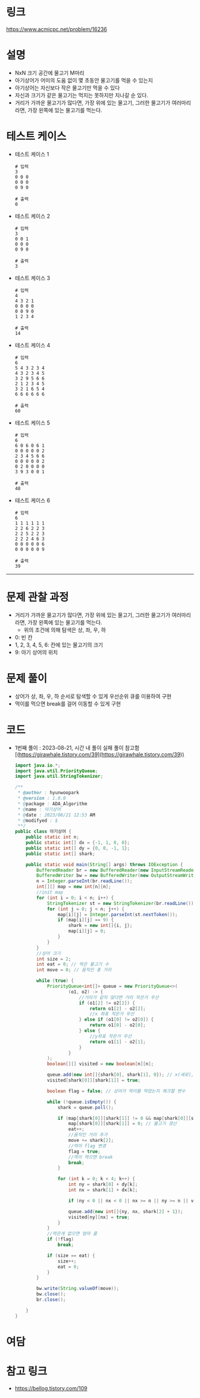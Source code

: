 # 링크

https://www.acmicpc.net/problem/16236

# **설명**

- NxN 크기 공간에 물고기 M마리
- 아기상어가 어미의 도움 없이 몇 초동안 물고기를 먹을 수 있는지
- 아기상어는 자신보다 작은 물고기만 먹을 수 있다
- 자신과 크기가 같은 물고기는 먹지는 못하지만 지나갈 순 있다.
- 거리가 가까운 물고기가 많다면, 가장 위에 있는 물고기, 그러한 물고기가 여러마리라면, 가장 왼쪽에 있는 물고기를 먹는다.

# 테스트 케이스

- 테스트 케이스 1

    ```
    # 입력
    3
    0 0 0
    0 0 0
    0 9 0
    
    # 출력
    0
    ```

- 테스트 케이스 2

    ```
    # 입력
    3
    0 0 1
    0 0 0
    0 9 0
    
    # 출력
    3
    ```

- 테스트 케이스 3

    ```
    # 입력
    4
    4 3 2 1
    0 0 0 0
    0 0 9 0
    1 2 3 4
    
    # 출력
    14
    ```

- 테스트 케이스 4

    ```
    # 입력
    6
    5 4 3 2 3 4
    4 3 2 3 4 5
    3 2 9 5 6 6
    2 1 2 3 4 5
    3 2 1 6 5 4
    6 6 6 6 6 6
    
    # 출력
    60
    ```

- 테스트 케이스 5

    ```
    # 입력
    6
    6 0 6 0 6 1
    0 0 0 0 0 2
    2 3 4 5 6 6
    0 0 0 0 0 2
    0 2 0 0 0 0
    3 9 3 0 0 1
    
    # 출력
    48
    ```

- 테스트 케이스 6

    ```
    # 입력
    6
    1 1 1 1 1 1
    2 2 6 2 2 3
    2 2 5 2 2 3
    2 2 2 4 6 3
    0 0 0 0 0 6
    0 0 0 0 0 9
    
    # 출력
    39
    ```


---

# **문제 관찰 과정**

- 거리가 가까운 물고기가 많다면, 가장 위에 있는 물고기, 그러한 물고기가 여러마리라면, 가장 왼쪽에 있는 물고기를 먹는다.
    - 위의 조건에 의해 탐색은 상, 좌, 우, 하
- 0: 빈 칸
- 1, 2, 3, 4, 5, 6: 칸에 있는 물고기의 크기
- 9: 아기 상어의 위치

# **문제 풀이**

- 상어가 상, 좌, 우, 하 순서로 탐색할 수 있게 우선순위 큐를 이용하여 구현
- 먹이를 먹으면 break를 걸어 이동할 수 있게 구현

# **코드**

- 1번째 풀이 : 2023-08-21, 시간 내 풀이 실패 풀이 참고함[(https://girawhale.tistory.com/39](https://girawhale.tistory.com/39))

    ```java
    import java.io.*;
    import java.util.PriorityQueue;
    import java.util.StringTokenizer;
    
    /**
     * @author : hyunwoopark
     * @version : 1.0.0
     * @package : ADA_Algorithm
     * @name : 아기상어
     * @date : 2023/08/21 12:53 AM
     * @modifyed : $
     **/
    public class 아기상어 {
        public static int n;
        public static int[] dx = {-1, 1, 0, 0};
        public static int[] dy = {0, 0, -1, 1};
        public static int[] shark;
    
        public static void main(String[] args) throws IOException {
            BufferedReader br = new BufferedReader(new InputStreamReader(System.in));
            BufferedWriter bw = new BufferedWriter(new OutputStreamWriter(System.out));
            n = Integer.parseInt(br.readLine());
            int[][] map = new int[n][n];
            //init map
            for (int i = 0; i < n; i++) {
                StringTokenizer st = new StringTokenizer(br.readLine());
                for (int j = 0; j < n; j++) {
                    map[i][j] = Integer.parseInt(st.nextToken());
                    if (map[i][j] == 9) {
                        shark = new int[]{i, j};
                        map[i][j] = 0;
                    }
                }
            }
            //상어 크기
            int size = 2;
            int eat = 0; // 먹은 물고기 수
            int move = 0; // 움직인 총 거리
    
            while (true) {
                PriorityQueue<int[]> queue = new PriorityQueue<>(
                        (o1, o2) -> {
                            //거리가 같지 않다면 거리 작은거 우선
                            if (o1[2] != o2[2]) {
                                return o1[2] - o2[2];
                                //x 좌표 작은거 우선
                            } else if (o1[0] != o2[0]) {
                                return o1[0] - o2[0];
                            } else {
                                //y좌표 작은거 우선
                                return o1[1] - o2[1];
                            }
                        }
                );
                boolean[][] visited = new boolean[n][n];
    
                queue.add(new int[]{shark[0], shark[1], 0}); // x(세로), y(가로), 거리
                visited[shark[0]][shark[1]] = true;
    
                boolean flag = false; // 상어가 먹이를 먹었는지 체크할 변수
    
                while (!queue.isEmpty()) {
                    shark = queue.poll();
    
                    if (map[shark[0]][shark[1]] != 0 && map[shark[0]][shark[1]] < size) {
                        map[shark[0]][shark[1]] = 0; // 물고기 갱신
                        eat++;
                        //움직인 거리 추가
                        move += shark[2];
                        //먹이 flag 변경
                        flag = true;
                        //먹이 먹으면 break
                        break;
                    }
    
                    for (int k = 0; k < 4; k++) {
                        int ny = shark[0] + dy[k];
                        int nx = shark[1] + dx[k];
    
                        if (ny < 0 || nx < 0 || nx >= n || ny >= n || visited[ny][nx] || map[ny][nx] > size) continue;
    
                        queue.add(new int[]{ny, nx, shark[2] + 1});
                        visited[ny][nx] = true;
                    }
                }
                //먹은게 없으면 엄마 콜
                if (!flag)
                    break;
    
                if (size == eat) {
                    size++;
                    eat = 0;
                }
            }
    
            bw.write(String.valueOf(move));
            bw.close();
            br.close();
    
        }
    }
    ```


# **여담**

# 참고 링크

- https://bellog.tistory.com/109